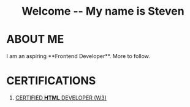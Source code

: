 <h1 align="center">Welcome -- My name is Steven</h1>

# ABOUT ME
<p>I am an aspiring **Frontend Developer**.  More to follow.</p>

# CERTIFICATIONS
1. [CERTIFIED **HTML** DEVELOPER (W3)](https://github.com/javascriptooo/javascriptooo/blob/9c2fa3dc1b45417b6ad59ba5902702a70336aabb/certifications/certificate_of_completion_html.pdf)
